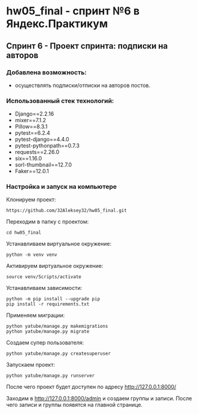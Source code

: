 # hw05_final - спринт №6 в Яндекс.Практикум

## Спринт 6 - Проект спринта: подписки на авторов

### Добавлена возможность:
- осуществлять подписки/отписки на авторов постов.

### Использованный стек технологий:
- Django==2.2.16
- mixer==7.1.2
- Pillow==8.3.1
- pytest==6.2.4
- pytest-django==4.4.0
- pytest-pythonpath==0.7.3
- requests==2.26.0
- six==1.16.0
- sorl-thumbnail==12.7.0
- Faker==12.0.1

### Настройка и запуск на компьютере
Клонируем проект:
```
https://github.com/32Aleksey32/hw05_final.git
```
Переходим в папку с проектом:
```
cd hw05_final
```
Устанавливаем виртуальное окружение:
```
python -m venv venv
```
Активируем виртуальное окружение:
```
source venv/Scripts/activate
```
Устанавливаем зависимости:
```
python -m pip install --upgrade pip
pip install -r requirements.txt
```
Применяем миграции:
```
python yatube/manage.py makemigrations
python yatube/manage.py migrate
```
Создаем супер пользователя:
```
python yatube/manage.py createsuperuser
```
Запускаем проект:
```
python yatube/manage.py runserver
```
После чего проект будет доступен по адресу http://127.0.0.1:8000/

Заходим в http://127.0.0.1:8000/admin и создаем группы и записи. После чего записи и группы появятся на главной странице.
